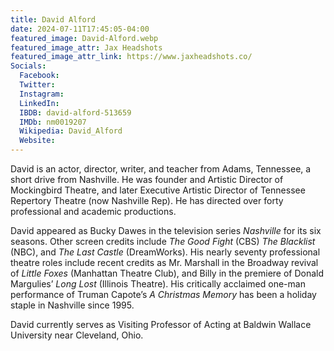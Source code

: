```yaml
---
title: David Alford
date: 2024-07-11T17:45:05-04:00
featured_image: David-Alford.webp
featured_image_attr: Jax Headshots
featured_image_attr_link: https://www.jaxheadshots.co/ 
Socials:
  Facebook: 
  Twitter: 
  Instagram: 
  LinkedIn: 
  IBDB: david-alford-513659
  IMDb: nm0019207
  Wikipedia: David_Alford
  Website: 
---
```

David is an actor, director, writer, and teacher from Adams, Tennessee, a short drive from Nashville. He was founder and Artistic Director of Mockingbird Theatre, and later Executive Artistic Director of Tennessee Repertory Theatre (now Nashville Rep). He has directed over forty professional and academic productions.

David appeared as Bucky Dawes in the television series *Nashville* for its six seasons. Other screen credits include *The Good Fight* (CBS) *The Blacklist* (NBC), and *The Last Castle* (DreamWorks). His nearly seventy professional theatre roles include recent credits as Mr. Marshall in the Broadway revival of *Little Foxes* (Manhattan Theatre Club), and Billy in the premiere of Donald Margulies’ *Long Lost* (Illinois Theatre). His critically acclaimed one-man performance of Truman Capote’s *A Christmas Memory* has been a holiday staple in Nashville since 1995.

David currently serves as Visiting Professor of Acting at Baldwin Wallace University near Cleveland, Ohio. 